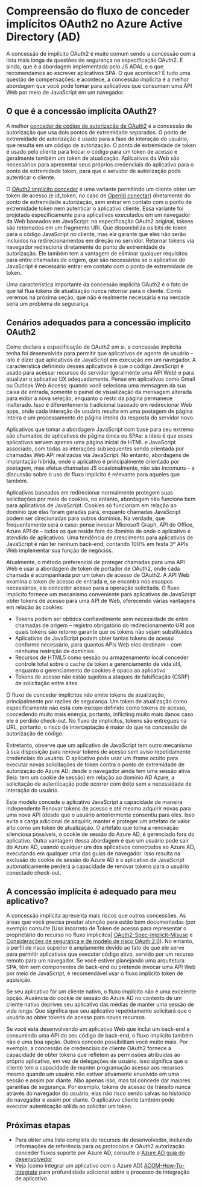 <properties
   pageTitle="Noções básicas sobre o OAuth2 implícito conceder fluxo no Active Directory do Azure | Microsoft Azure"
   description="Saiba mais sobre a implementação do Azure Active Directory do OAuth2 implícitos conceder fluxo, e se ele é adequado para seu aplicativo."
   services="active-directory"
   documentationCenter="dev-center-name"
   authors="vibronet"
   manager="mbaldwin"
   editor=""/>

<tags
   ms.service="active-directory"
   ms.devlang="na"
   ms.topic="article"
   ms.tgt_pltfrm="na"
   ms.workload="identity"
   ms.date="08/17/2016"
   ms.author="vittorib;bryanla"/>

# <a name="understanding-the-oauth2-implicit-grant-flow-in-azure-active-directory-ad"></a>Compreensão do fluxo de conceder implícitos OAuth2 no Azure Active Directory (AD)

A concessão de implícito OAuth2 é muito comum sendo a concessão com a lista mais longa de questões de segurança na especificação OAuth2. E ainda, que é a abordagem implementada pelo JS ADAL e o que recomendamos ao escrever aplicativos SPA. O que acontece? É tudo uma questão de compensações: e acontece, a concessão implícita é a melhor abordagem que você pode tomar para aplicativos que consumam uma API Web por meio de JavaScript em um navegador.

## <a name="what-is-the-oauth2-implicit-grant"></a>O que é a concessão implícita OAuth2?

A melhor [conceder de código de autorização de OAuth2](https://tools.ietf.org/html/rfc6749#section-1.3.1) é a concessão de autorização que usa dois pontos de extremidade separados. O ponto de extremidade de autorização é usado para a fase de interação do usuário, que resulta em um código de autorização. O ponto de extremidade de token é usado pelo cliente para trocar o código para um token de acesso e geralmente também um token de atualização. Aplicativos da Web são necessários para apresentar seus próprios credenciais do aplicativo para o ponto de extremidade token, para que o servidor de autorização pode autenticar o cliente.

O [OAuth2 implícito conceder](https://tools.ietf.org/html/rfc6749#section-1.3.2) é uma variante permitindo um cliente obter um token de acesso (e id_token, no caso de [OpenId conectar](http://openid.net/specs/openid-connect-core-1_0.html)) diretamente do ponto de extremidade autorização, sem entrar em contato com o ponto de extremidade token nem autenticar o aplicativo cliente. Essa variante foi projetada especificamente para aplicativos executados em um navegador da Web baseados em JavaScript: na especificação OAuth2 original, tokens são retornados em um fragmento URI. Que disponibiliza os bits de token para o código JavaScript no cliente, mas ela garante que eles não serão incluídos na redirecionamentos em direção no servidor. Retornar tokens via navegador redireciona diretamente do ponto de extremidade de autorização. Ele também tem a vantagem de eliminar qualquer requisitos para entre chamadas de origem, que são necessários se o aplicativo de JavaScript é necessário entrar em contato com o ponto de extremidade de token.

Uma característica importante da concessão implícita OAuth2 é o fato de que tal flua tokens de atualização nunca retornar para o cliente. Como veremos na próxima seção, que não é realmente necessária e na verdade seria um problema de segurança.

## <a name="suitable-scenarios-for-the-oauth2-implicit-grant"></a>Cenários adequados para a concessão implícito OAuth2

Como declara a especificação de OAuth2 em si, a concessão implícita tenha foi desenvolvida para permitir que aplicativos de agente de usuário – isto é dizer que aplicativos de JavaScript em execução em um navegador. A característica definindo desses aplicativos é que o código JavaScript é usado para acessar recursos do servidor (geralmente uma API Web) e para atualizar o aplicativo UX adequadamente. Pense em aplicativos como Gmail ou Outlook Web Access: quando você seleciona uma mensagem da sua caixa de entrada, somente o painel de visualização da mensagem alterada para exibir a nova seleção, enquanto o resto da página permanece inalterado. Isso é diferentemente tradicional baseado em redirecionar Web apps, onde cada interação de usuário resulta em uma postagem de página inteira e um processamento de página inteira da resposta do servidor novo.

Aplicativos que tomar a abordagem JavaScript com base para seu extremo são chamados de aplicativos de página única ou SPAs: a ideia é que esses aplicativos servem apenas uma página inicial de HTML e JavaScript associado, com todas as interações subsequentes sendo orientada por chamadas Web API realizadas via JavaScript. No entanto, abordagens de implantação híbrida, onde o aplicativo é principalmente orientado por postagem, mas efetua chamadas JS ocasionalmente, não são incomuns – a discussão sobre o uso de fluxo implícito é relevante para aqueles que também.

Aplicativos baseados em redirecionar normalmente protegem suas solicitações por meio de cookies, no entanto, abordagem não funciona bem para aplicativos de JavaScript. Cookies só funcionam em relação ao domínio que elas foram geradas para, enquanto chamadas JavaScript podem ser direcionadas para outros domínios. Na verdade, que frequentemente será o caso: pense invocar Microsoft Graph, API do Office, Azure API de – todos os que reside fora do domínio de onde o aplicativo é atendido de aplicativos. Uma tendência de crescimento para aplicativos de JavaScript é não ter nenhum back-end, contando 100% em festa 3º APIs Web implementar sua função de negócios.

Atualmente, o método preferencial de proteger chamadas para uma API Web é usar a abordagem de token de portador de OAuth2, onde cada chamada é acompanhada por um token de acesso de OAuth2. A API Web examina o token de acesso de entrada e, se encontra nos escopos necessários, ele conceder acesso para a operação solicitada. O fluxo implícito fornece um mecanismo conveniente para aplicativos de JavaScript obter tokens de acesso para uma API de Web, oferecendo várias vantagens em relação às cookies:

- Tokens podem ser obtidos confiavelmente sem necessidade de entre chamadas de origem – registro obrigatório do redirecionamento URI aos quais tokens são retorno garante que os tokens não sejam substituídos
- Aplicativos de JavaScript podem obter tantas tokens de acesso conforme necessário, para quantos APIs Web eles destinam – com nenhuma restrição de domínios
- Recursos de HTML5 como sessão ou armazenamento local conceder controle total sobre o cache de token e gerenciamento de vida útil, enquanto o gerenciamento de cookies é opaco ao aplicativo
- Tokens de acesso não estão sujeitos a ataques de falsificação (CSRF) de solicitação entre sites

O fluxo de conceder implícitos não emite tokens de atualização, principalmente por razões de segurança. Um token de atualização como especificamente não está com escopo definido como tokens de acesso, concedendo muito mais energia, portanto, inflicting muito mais danos caso ele é perdido check-out. No fluxo de implícitos, tokens são entregues na URL, portanto, o risco de interceptação é maior do que na concessão de autorização de código.

Entretanto, observe que um aplicativo de JavaScript tem outro mecanismo à sua disposição para renovar tokens de acesso sem aviso repetidamente credenciais do usuário. O aplicativo pode usar um iframe oculto para executar novas solicitações de token contra o ponto de extremidade de autorização do Azure AD: desde o navegador ainda tem uma sessão ativa (leia: tem um cookie de sessão) em relação ao domínio AD Azure, a solicitação de autenticação pode ocorrer com êxito sem a necessidade de interação do usuário. 

Este modelo concede o aplicativo JavaScript a capacidade de maneira independente Renovar tokens de acesso e até mesmo adquirir novas para uma nova API (desde que o usuário anteriormente consentiu para eles. Isso evita a carga adicional de adquirir, manter e proteger um artefato de valor alto como um token de atualização. O artefato que torna a renovação silenciosa possíveis, o cookie de sessão do Azure AD, é gerenciado fora do aplicativo. Outra vantagem dessa abordagem é que um usuário pode sair do Azure AD, usando qualquer um dos aplicativos conectados ao Azure AD, executando em qualquer uma das guias de navegador. Isso resulta na exclusão do cookie de sessão do Azure AD e o aplicativo de JavaScript automaticamente perderá a capacidade de renovar tokens para o usuário conectado check-out.

## <a name="is-the-implicit-grant-suitable-for-my-app"></a>A concessão implícita é adequado para meu aplicativo?

A concessão implícita apresenta mais riscos que outros concessões. As áreas que você precisa prestar atenção para estão bem documentadas (por exemplo consulte [Uso incorreto de Token de acesso para representar o proprietário do recurso no fluxo implícitos] [ OAuth2-Spec-Implicit-Misuse] e [Considerações de segurança e de modelo de risco OAuth 2.0][OAuth2-Threat-Model-And-Security-Implications]). No entanto, o perfil de risco superior é amplamente devido ao fato de que ele serve para permitir aplicativos que executar código ativo, servido por um recurso remoto para um navegador. Se você estiver planejando uma arquitetura SPA, têm sem componentes de back-end ou pretende invocar uma API Web por meio de JavaScript, é recomendável usar o fluxo implícito token de aquisição.

Se seu aplicativo for um cliente nativo, o fluxo implícito não é uma excelente opção. Ausência do cookie de sessão do Azure AD no contexto de um cliente nativo deprives seu aplicativo das médias de manter uma sessão de vida longa. Que significa que seu aplicativo repetidamente solicitará que o usuário ao obter tokens de acesso para novos recursos.

Se você está desenvolvendo um aplicativo Web que inclui um back-end e consumindo uma API do seu código de back-end, o fluxo implícito também não é uma boa opção. Outros concede possibilitam você muito mais. Por exemplo, a concessão de credenciais de cliente OAuth2 fornece a capacidade de obter tokens que refletem as permissões atribuídas ao próprio aplicativo, em vez de delegações de usuário. Isso significa que o cliente tem a capacidade de manter programação acesso aos recursos mesmo quando um usuário não estiver ativamente envolvido em uma sessão e assim por diante. Não apenas isso, mas tal concede dar maiores garantias de segurança. Por exemplo, tokens de acesso de trânsito nunca através do navegador do usuário, elas não risco sendo salvas no histórico do navegador e assim por diante. O aplicativo cliente também pode executar autenticação sólida ao solicitar um token.

## <a name="next-steps"></a>Próximas etapas

- Para obter uma lista completa de recursos de desenvolvedor, incluindo informações de referência para os protocolos e OAuth2 autorização conceder fluxos suporte por Azure AD, consulte o [Azure AD guia do desenvolvedor][AAD-Developers-Guide]
- Veja [como integrar um aplicativo com o Azure AD]  [ ACOM-How-To-Integrate] para profundidade adicional sobre o processo de integração de aplicativo.

<!--Image references-->

<!--Reference style links in use-->
[AAD-Developers-Guide]: active-directory-developers-guide.md
[ACOM-How-And-Why-Apps-Added-To-AAD]: active-directory-how-applications-are-added.md
[ACOM-How-To-Integrate]: active-directory-how-to-integrate.md
[OAuth2-Spec-Implicit-Misuse]: https://tools.ietf.org/html/rfc6749#section-10.16 
[OAuth2-Threat-Model-And-Security-Implications]: https://tools.ietf.org/html/rfc6819

